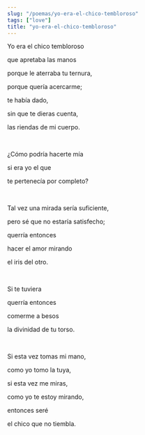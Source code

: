 ```yaml
---
slug: "/poemas/yo-era-el-chico-tembloroso"
tags: ["love"]
title: "yo-era-el-chico-tembloroso"
---
```

Yo era el chico tembloroso

que apretaba las manos

porque le aterraba tu ternura,

porque quería acercarme;

te había dado, 

sin que te dieras cuenta,

las riendas de mi cuerpo.

&nbsp;

¿Cómo podría hacerte mía

si era yo el que 

te pertenecía por completo?

&nbsp;

Tal vez una mirada sería suficiente,

pero sé que no estaría satisfecho;

querría entonces

hacer el amor mirando 

el iris del otro.

&nbsp;

Si te tuviera

querría entonces 

comerme a besos

la divinidad de tu torso.

&nbsp;

Si esta vez tomas mi mano,

como yo tomo la tuya,

si esta vez me miras,

como yo te estoy mirando,

entonces seré

el chico que no tiembla.